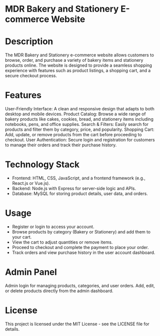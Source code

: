 # MDR Bakery and Stationery E-commerce Website
# Description
The MDR Bakery and Stationery e-commerce website allows customers to browse, order, and purchase a variety of bakery items and stationery products online. The website is designed to provide a seamless shopping experience with features such as product listings, a shopping cart, and a secure checkout process.

# Features
User-Friendly Interface: A clean and responsive design that adapts to both desktop and mobile devices.
Product Catalog: Browse a wide range of bakery products like cakes, cookies, bread, and stationery items including notebooks, pens, and office supplies.
Search & Filters: Easily search for products and filter them by category, price, and popularity.
Shopping Cart: Add, update, or remove products from the cart before proceeding to checkout.
User Authentication: Secure login and registration for customers to manage their orders and track their purchase history.

# Technology Stack
- Frontend: HTML, CSS, JavaScript, and a frontend framework (e.g., React.js or Vue.js).
- Backend: Node.js with Express for server-side logic and APIs.
- Database:  MySQL for storing product details, user data, and orders.

# Usage
- Register or login to access your account.
- Browse products by category (Bakery or Stationery) and add them to your cart.
- View the cart to adjust quantities or remove items.
- Proceed to checkout and complete the payment to place your order.
- Track orders and view purchase history in the user account dashboard.

# Admin Panel
Admin login for managing products, categories, and user orders.
Add, edit, or delete products directly from the admin dashboard.

# License
This project is licensed under the MIT License - see the LICENSE file for details.

